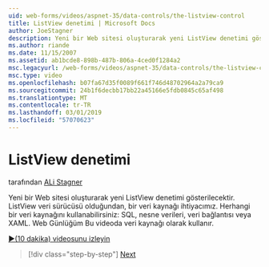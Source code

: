 ```yaml
---
uid: web-forms/videos/aspnet-35/data-controls/the-listview-control
title: ListView denetimi | Microsoft Docs
author: JoeStagner
description: Yeni bir Web sitesi oluşturarak yeni ListView denetimi gösterilecektir. ListView veri sürücüsü olduğundan, bir veri kaynağı ihtiyacımız. Herhangi bir veri kullanabileceğiniz...
ms.author: riande
ms.date: 11/15/2007
ms.assetid: ab1bcde8-898b-487b-806a-4ced0f1284a2
msc.legacyurl: /web-forms/videos/aspnet-35/data-controls/the-listview-control
msc.type: video
ms.openlocfilehash: b07fa67d35f0089f661f746d48702964a2a79ca9
ms.sourcegitcommit: 24b1f6decbb17bb22a45166e5fdb0845c65af498
ms.translationtype: MT
ms.contentlocale: tr-TR
ms.lasthandoff: 03/01/2019
ms.locfileid: "57070623"
---
```

<a name="the-listview-control"></a>ListView denetimi
====================
tarafından [ALi Stagner](https://github.com/JoeStagner)

Yeni bir Web sitesi oluşturarak yeni ListView denetimi gösterilecektir. ListView veri sürücüsü olduğundan, bir veri kaynağı ihtiyacımız. Herhangi bir veri kaynağını kullanabilirsiniz: SQL, nesne verileri, veri bağlantısı veya XAML. Web Günlüğüm Bu videoda veri kaynağı olarak kullanır.

[&#9654;(10 dakika) videosunu izleyin](https://channel9.msdn.com/Blogs/ASP-NET-Site-Videos/the-listview-control)

> [!div class="step-by-step"]
> [Next](the-datapager-control.md)
